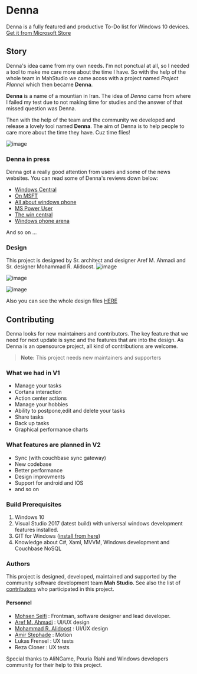 # Denna
Denna is a fully featured and productive To-Do list for Windows 10 devices. [Get it from Microsoft Store](https://www.microsoft.com/en-us/store/p/denna/9n9c2hwnzcft)

## Story

Denna's idea came from my own needs. I'm not ponctual at all, so I needed a tool to make me care more about the time I have.
So with the help of the whole team in MahStudio we came acoss with a project named *Project Plannel* which then became **Denna**. 

**Denna** is a name of a mountian in Iran. The idea of *Denna* came from where I failed my test due to not making time for studies and the answer of that missed question was Denna.

Then with the help of the team and the community we developed and release a lovely tool named **Denna**.
The aim of Denna is to help people to care more about the time they have. Cuz time flies!

![image](https://user-images.githubusercontent.com/22152065/38919555-2566f7b2-4306-11e8-8a9c-95eb08eff28a.png)

### Denna in press

Denna got a really good attention from users and some of the news websites. You can read some of Denna's reviews down below:

- [Windows Central](https://www.windowscentral.com/denna-windows-10-do-list-improving-productivity)
- [On MSFT](https://www.onmsft.com/news/denna-is-a-well-rounded-universal-task-management-app-for-windows-10)
- [All about windows phone](http://allaboutwindowsphone.com/flow/item/22075_Denna_UWP.php)
- [MS Power User](https://mspoweruser.com/developer-submission-denna-uwp-todo-list-app/)
- [The win central](https://thewincentral.com/denna-windows-phone-goes-free-myappfree-app-day/)
- [Windows phone arena](http://www.windowsphonearea.com/3-new-windows-10-apps-march-2017/)

And so on ...

### Design

This project is designed by Sr. architect and designer Aref M. Ahmadi and Sr. designer Mohammad R. Alidoost.
![image](https://user-images.githubusercontent.com/22152065/38919395-b3181f38-4305-11e8-8ead-161766d6148c.png)

![image](https://user-images.githubusercontent.com/22152065/38919478-f123c7b4-4305-11e8-9d7c-98d49b692b31.png)

![image](https://user-images.githubusercontent.com/22152065/38919506-03542122-4306-11e8-80d0-57def1271d8b.png)

Also you can see the whole design files [HERE](https://github.com/MahStudio/Denna/tree/master/Design)

## Contributing

Denna looks for new maintainers and contributors. The key feature that we need for next update is sync and the features that are into the design.
As Denna is an opensource project, all kind of contributions are welcome. 

> **Note:** This project needs new maintainers and supporters

### What we had in V1

- Manage your tasks
- Cortana interaction
- Action center actions
- Manage your hobbies
- Ability to postpone,edit and delete your tasks
- Share tasks
- Back up tasks
- Graphical performance charts

### What features are planned in V2

- Sync (with couchbase sync gateway)
- New codebase
- Better performance
- Design improvments
- Support for android and IOS
- and so on

### Build Prerequisites

1. Windows 10
2. Visual Studio 2017 (latest build) with universal windows development features installed.
3. GIT for Windows ([install from here](http://gitforwindows.org/))
4. Knowledge about C#, Xaml, MVVM, Windows development and Couchbase NoSQL

### Authors

This project is designed, developed, maintained and supported by the community software development team **Mah Studio**.
See also the list of [contributors](https://github.com/MahStudio/Denna/contributors) who participated in this project.

#### Personnel

- [Mohsen Seifi](https://github.com/mohsens22) : Frontman, software designer and lead developer.
- [Aref M. Ahmadi](https://www.instagram.com/itsaref/) : UI/UX design
- [Mohammad R. Alidoost](https://www.instagram.com/mr.alidoost/) : UI/UX design
- [Amir Stephade](https://www.instagram.com/amir_stefad/) : Motion
- Lukas Frensel : UX tests
- Reza Cloner : UX tests

Special thanks to AliNGame, Pouria Riahi and Windows developers community for their help to this project.
